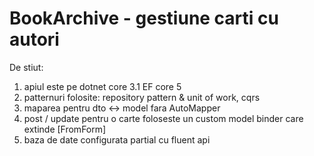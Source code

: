 # BookArchive - gestiune carti cu autori

De stiut:
1. apiul este pe dotnet core 3.1 EF core 5
2. patternuri folosite: repository pattern & unit of work, cqrs
3. maparea pentru dto <-> model fara AutoMapper
4. post / update pentru o carte foloseste un custom model binder care extinde [FromForm]
5. baza de date configurata partial cu fluent api
